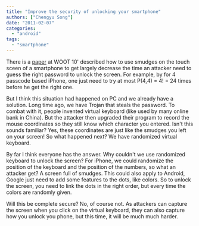 ```yaml
---
title: "Improve the security of unlocking your smartphone"
authors: ["Chengyu Song"]
date: "2011-02-07"
categories: 
  - "android"
tags: 
  - "smartphone"
---
```


There is a [paper](https://www.usenix.org/events/woot10/tech/techAbstracts.html#Aviv) at WOOT 10' described how to use smudges on the touch sceen of a smartphone to get largely decrease the time an attacker need to guess the right password to unlock the screen. For example, by for 4 passcode based iPhone, one just need to try at most P(4,4) = 4! = 24 times before he get the right one.  

But I think this situation had happened on PC and we already have a solution. Long time ago, we have Trojan that steals the password. To combat with it, people invented virtual keyboard (like used by many online bank in China). But the attacker then upgraded their program to record the mouse coordinates so they still know which character you entered. Isn't this sounds familiar? Yes, these coordinates are just like the smudges you left on your screen! So what happened next? We have randomized virtual keyboard.  

By far I think everyone has the answer. Why couldn't we use randomized keyboard to unlock the screen? For iPhone, we could randomize the position of the keyboard and the position of the numbers, so what an attacker get? A screen full of smudges. This could also apply to Android, Google just need to add some features to the dots, like colors. So to unlock the screen, you need to link the dots in the right order, but every time the colors are randomly given.  

Will this be complete secure? No, of course not. As attackers can capture the screen when you click on the virtual keyboard, they can also capture how you unlock you phone, but this time, it will be much much harder.
